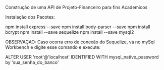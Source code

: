 Construção de uma API de Projeto-Financeiro para fins Academicos

Instalação dos Pacotes:

npm install express --save
npm install body-parser --save
npm install bcrypt
npm install --save sequelize
npm install --save mysql2


OBSERVAÇAO:
Caso ocorra erro de conexão do Sequelize, vá no mySql Workbench e digite esse comando e execute:

ALTER USER 'root'@'localhost' IDENTIFIED WITH mysql_native_password by 'sua_senha_do_banco'
